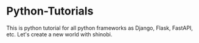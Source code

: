 # Python-Tutorials
This is python tutorial for all python frameworks as Django, Flask, FastAPI, etc. Let's create a new world with shinobi.
